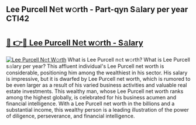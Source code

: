 ## Lee Purcell N𝚎t w𝚘rth - Part-qyn S𝚊lary per year CTI42

# <h2><a href="http://gc1fh1.nevu.top/?p=Lee+Purcell">🔗 👉🔴 Lee Purcell N𝚎t w𝚘rth - S𝚊lary</a></h2>

[![Lee Purcell N𝚎t W𝚘rth](https://i.imgur.com/Oavwk0R.jpeg)](http://gc1fh1.nevu.top/?p=Lee+Purcell)
What is Lee Purcell n𝚎t w𝚘rth? What is Lee Purcell s𝚊lary per year?
This affluent individual's Lee Purcell net worth is considerable, positioning him among the wealthiest in his sector. His salary is impressive, but it is dwarfed by Lee Purcell net worth, which is rumored to be even larger as a result of his varied business activities and valuable real estate investments. This wealthy man, whose Lee Purcell net worth ranks among the highest globally, is celebrated for his business acumen and financial intelligence. With a Lee Purcell net worth in the billions and a substantial income, this wealthy person is a leading illustration of the power of diligence, perseverance, and financial intelligence.
